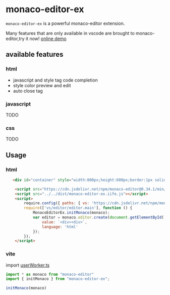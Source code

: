 # monaco-editor-ex

```monaco-editor-ex``` is a powerful monaco-editor extension.
    
Many features that are only available in vscode are brought to monaco-editor,try it now! [online demo]()

## available features
### html
* javascript and style tag code completion
* style color preview and edit
* auto close tag 
### javascript
TODO
### css
TODO

## Usage
### html
``` html
   <div id="container" style="width:800px;height:600px;border:1px solid grey"></div>

    <script src="https://cdn.jsdelivr.net/npm/monaco-editor@0.34.1/min/vs/loader.js"></script>
    <script src="../../dist/monaco-editor-ex.iife.js"></script>
    <script>
        require.config({ paths: { vs: 'https://cdn.jsdelivr.net/npm/monaco-editor@0.34.1/min/vs' } });
        require(['vs/editor/editor.main'], function () {
            MonacoEditorEx.initMonaco(monaco);
            var editor = monaco.editor.create(document.getElementById('container'), {
                value: `<div><div>`,
                language: 'html'
            });
        });
    </script>
```
### vite
import [userWorker.ts]()
``` js
import * as monaco from "monaco-editor"
import { initMonaco } from "monaco-editor-ex";

initMonaco(monaco)
```